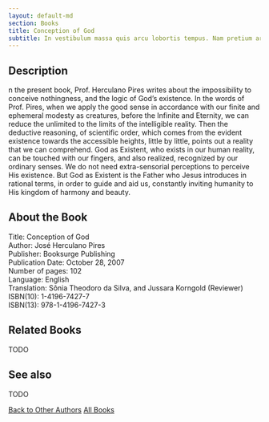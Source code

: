 ```yaml
---
layout: default-md
section: Books
title: Conception of God
subtitle: In vestibulum massa quis arcu lobortis tempus. Nam pretium arcu in odio vulputate luctus.
---
```


## Description
n the present book, Prof. Herculano Pires writes about the impossibility to conceive nothingness, and the logic of God’s existence. In the words of Prof. Pires, when we apply the good sense in accordance with our finite and ephemeral modesty as creatures, before the Infinite and Eternity, we can reduce the unlimited to the limits of the intelligible reality. Then the deductive reasoning, of scientific order, which comes from the evident existence towards the accessible heights, little by little, points out a reality that we can comprehend. God as Existent, who exists in our human reality, can be touched with our fingers, and also realized, recognized by our ordinary senses. We do not need extra-sensorial perceptions to perceive His existence. But God as Existent is the Father who Jesus introduces in rational terms, in order to guide and aid us, constantly inviting humanity to His kingdom of harmony and beauty.


## About the Book
Title: 	Conception of God  
Author: 	José Herculano Pires  
Publisher: 	Booksurge Publishing  
Publication Date: 	October 28, 2007  
Number of pages: 	102  
Language: 	English  
Translation: 	Sônia Theodoro da Silva, and Jussara Korngold (Reviewer)  
ISBN(10): 	1-4196-7427-7  
ISBN(13): 	978-1-4196-7427-3  


## Related Books
TODO


## See also
TODO


<a href="/books/other-authors" class="button">Back to Other Authors</a>
<a href="/books" class="button">All Books</a>

